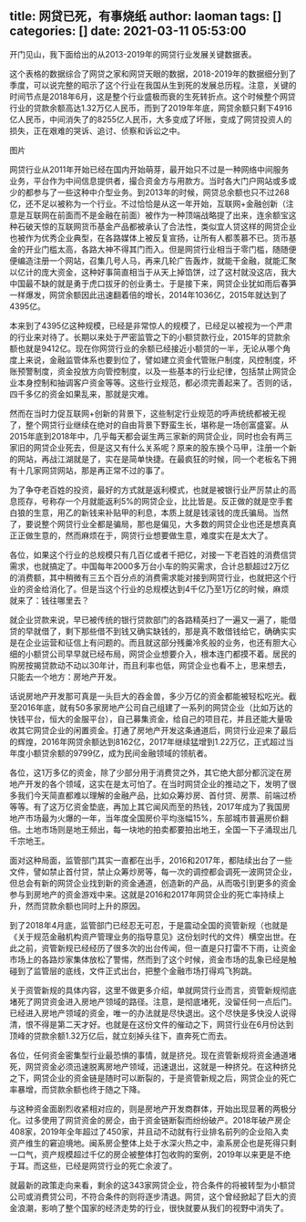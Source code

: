 title: 网贷已死，有事烧纸
author: laoman
tags: []
categories: []
date: 2021-03-11 05:53:00
---
开门见山，我下面给出的从2013-2019年的网贷行业发展关键数据表。
<!-- more-->
这个表格的数据综合了网贷之家和网贷天眼的数据，2018-2019年的数据细分到了季度，可以说完整的昭示了这个行业在我国从生到死的发展总历程。注意，关键的时间节点是2018年6月，这是整个行业盛极而衰的生死转折点。这个时候整个网贷行业的贷款余额高达1.32万亿人民币，而到了2019年年底，网贷余额只剩下4916亿人民币，中间消失了的8255亿人民币，大多变成了坏账，变成了网贷投资人的损失，正在艰难的哭诉、追讨、侦察和诉讼之中。



图片




网贷行业从2011年开始已经在国内开始萌芽，最开始只不过是一种网络中间服务业务，平台作为中间信息提供者，撮合资金方与用款方。当时各大门户网站或多或少的都参与了一些这种中介型业务。到2013年的时候，网贷总余额也只不过268亿，还不足以被称为一个行业。不过恰恰是从这一年开始，互联网+金融创新（注意是互联网在前面而不是金融在前面）被作为一种顶端战略提了出来，连余额宝这种石破天惊的互联网货币基金产品都被承认了合法性，类似宜人贷这样的网贷企业也被作为优秀企业典型，在各路媒体上被反复宣扬，让所有人都羡慕不已。货币基金的开业门槛太高，各路大神不得其门而入。但是网贷行业相当于零门槛，随随便便编造注册一个网站，召集几号人马，再来几轮广告轰炸，就能干金融，就能汇聚以亿计的庞大资金，这种好事简直相当于从天上掉馅饼，过了这村就没这店，我大中国最不缺的就是勇于虎口拔牙的创业勇士。于是接下来，网贷企业犹如雨后春笋一样爆发，网贷余额因此迅速翻着倍的增长，2014年1036亿，2015年就达到了4395亿。

本来到了4395亿这种规模，已经是非常惊人的规模了，已经足以被视为一个严肃的行业来对待了。长期以来处于严密监管之下的小额贷款行业，2015年的贷款余额也就是9412亿。现在你网贷行业的余额已经接近小额贷的一半，无论从哪个角度上来说，金融监管体系也要到位了，譬如建立资金代管账户制度，风控制度，坏账预警制度，资金投放方向管控制度，以及一些基本的行业纪律，包括禁止网贷企业本身控制和抽调客户资金等等。这些行业规范，都必须完善起来了。否则的话，四千多亿的资金如果乱来，那就是灾难。

然而在当时力促互联网+创新的背景下，这些制定行业规范的呼声统统都被无视了，整个网贷行业继续在绝对的自由背景下野蛮生长，堪称是一场创富盛宴。从2015年底到2018年中，几乎每天都会诞生两三家新的网贷企业，同时也会有两三家旧的网贷企业死去，但是这又有什么关系呢？原来的股东换个马甲，注册一个新的网站，再战江湖就是了，实在是简单快捷。在最疯狂的时候，同一个老板名下拥有十几家网贷网站，那是再正常不过的事了。

为了争夺老百姓的投资，最好的方式就是返利模式，也就是被银行业严厉禁止的高息揽存，号称存一个月就能返利5%的网贷企业，比比皆是。反正做的就是空手套白狼的生意，用乙的新钱来补贴甲的利息，本质上就是钱滚钱的庞氏骗局。当然了，要说整个网贷行业全都是骗局，那也是偏见，大多数的网贷企业也还是想真真正正做生意的，然而麻烦在于，网贷行业想要做生意，难度实在是太大了。

各位，如果这个行业的总规模只有几百亿或者千把亿，对接一下老百姓的消费信贷需求，也就搞定了。中国每年2000多万台小车的购买需求，合计总额超过2万亿的消费额，其中稍微有三五个百分点的消费需求能对接到网贷行业，也就把这个行业的资金给消化了。但是当这个行业的总规模达到4千亿乃至1万亿的时候，麻烦就来了：钱往哪里去？

就企业贷款来说，早已被传统的银行贷款部门的各路精英扫了一遍又一遍了，能借贷的早就借了，剩下那些借不到钱又确实缺钱的，那是真不敢借钱给它，确确实实是在企业运营和征信上有问题的。而且就这部分残羹冷炙般的业务，也还有胆大心细的小额贷公司早早就已经布局，网贷企业想要介入，根本连门都摸不着。居民的购房按揭贷款动不动以30年计，而且利率也低，网贷企业也看不上，思来想去，只能去一个地方：房地产开发。

话说房地产开发那可真是一头巨大的吞金兽，多少万亿的资金都能被轻松吃光。截至2016年底，就有50多家房地产公司自己组建了一系列的网贷企业（比如万达的快钱平台，恒大的金服平台），自己募集资金，给自己的项目花，并且还能大量吸收其它网贷企业的闲置资金。打通了房地产开发这条通道后，网贷行业迎来了最后的辉煌，2016年网贷余额达到8162亿，2017年继续猛增到1.22万亿，正式超过当年度小额贷余额的9799亿，成为民间金融领域的领航者。

各位，这1万多亿的资金，除了少部分用于消费贷之外，其它绝大部分都沉淀在房地产开发的各个领域，这实在是太可怕了。在当时网贷企业的推动之下，发明了很多我们今天简直都难以理解的金融产品，比如众筹炒房、首付贷、房票、前端过桥等等。有了这万亿资金垫底，再加上其它闻风而至的热钱，2017年成为了我国房地产市场最为火爆的一年，当年度全国房价平均涨幅15%，东部城市普遍房价翻倍。土地市场则是地王频出，每一块地的拍卖都要拍出地王，全国一下子涌现出几千宗地王。

面对这种局面，监管部门其实一直都在出手，2016和2017年，都陆续出台了一些文件，譬如禁止首付贷，禁止众筹炒房等，每一次的调控都会调死一波网贷企业，但总会有新的网贷企业找到新的资金通道，创造新的产品，从而吸引到更多的资金参与到房地产的资金游戏中来。这就是2016和2017年网贷企业的死亡率持续上升，然而贷款余额也同时上升的原因。

到了2018年4月底，监管部门已经忍无可忍，于是震动全国的资管新规（也就是《关于规范金融机构资产管理业务的指导意见》这份划时代的文件）横空出世。在此之前，资管新规已经经历了很多次的出台传闻，但一直是只打雷不下雨，让资金市场上的各路炒家集体放松了警惕，然而到了这个时候，资金市场的乱象已经是触碰到了监管层的底线，文件正式出台，把整个金融市场打得鸡飞狗跳。

关于资管新规的具体内容，这里不做更多介绍，单就网贷行业而言，资管新规彻底堵死了网贷资金进入房地产领域的路径。注意，是彻底堵死，没留任何一点后门。已经进入房地产领域的资金，唯一的办法就是尽快退出。这个尽快是多快没人说得清，恨不得是第二天才好。也就是在这份文件的催动之下，网贷行业在6月份达到顶峰的贷款余额1.32万亿后，就立刻掉头往下，直奔死亡而去。

各位，任何资金密集型行业最恐惧的事情，就是挤兑。现在资管新规将资金通道堵死，网贷资金必须迅速脱离房地产领域，迅速退出，这就是一种挤兑。在这种挤兑之下，网贷企业的资金链是随时可以断裂的，于是资管新规之后，网贷企业的死亡率暴增，而贷款余额也终于随之下降。

与这种资金面剧烈收紧相对应的，则是房地产开发商群体，开始出现显著的两极分化。过多使用了网贷资金的房企，由于资金链断裂而纷纷破产。2018年破产房企408家，2019年全年超过了450家，并且动不动就有行业排名前列的企业陷入卖资产维生的窘迫境地。闽系房企整体上处于水深火热之中，渝系房企也是死得只剩一口气，资产规模超过千亿的房企被整体打包收购的案例，2019年以来更是不绝于耳。而这些，已经是网贷行业的死亡余波了。

就最新的政策走向来看，剩余的这343家网贷企业，符合条件的将被转型为小额贷公司或消费贷公司，不符合条件的则将逐步清退。网贷，这个曾经掀起了巨大的资金浪潮，影响了整个国家的经济走势的行业，很快就要从我们的视野中消失了。